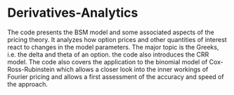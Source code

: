 # Derivatives-Analytics

The code presents the BSM model and some associated aspects of the pricing theory. It analyzes how option prices and other quantities of interest react
to changes in the model parameters. The major topic is the Greeks, i.e. the delta and theta of an option. the code also introduces the CRR model. The code also covers the application to the binomial model
of Cox-Ross-Rubinstein which allows a closer look into the inner workings of Fourier pricing and allows a first assessment of the accuracy and speed of the approach.
